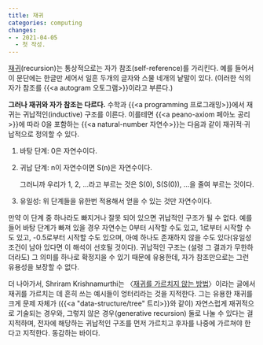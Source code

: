 ```yaml
---
title: 재귀
categories: computing
changes:
- - 2021-04-05
  - 첫 작성.
---
```


[재귀](https://en.wikipedia.org/wiki/Recursion)(recursion)는 통상적으로는 자가 참조(self-reference)를 가리킨다.
예를 들어서 이 문단에는 한글만 세어서 일흔 두개의 글자와 스물 네개의 낱말이 있다.
(이러한 식의 자가 참조를 {{<a autogram 오토그램>}}이라고 부른다.)

**그러나 재귀와 자가 참조는 다르다.**
수학과 {{<a programming 프로그래밍>}}에서 재귀는 귀납적인(inductive) 구조를 이른다.
이를테면 {{<a peano-axiom 페아노 공리>}}에 따라 0을 포함하는 {{<a natural-number 자연수>}}는 다음과 같이 재귀적·귀납적으로 정의할 수 있다.

1. 바탕 단계: 0은 자연수이다.

2. 귀납 단계: n이 자연수이면 S(n)은 자연수이다.

   그러니까 우리가 1, 2, …라고 부르는 것은 S(0), S(S(0)), …을 줄여 부르는 것이다.

3. 유일성: 위 단계들을 유한번 적용해서 얻을 수 있는 것만 자연수이다.
   <!-- 달리 말하면 자연수는 [...]의 최소 부동점least fixed point이다. (... 부분을 설명하기 귀찮아서 여기서 설명하지 않음) -->

만약 이 단계 중 하나라도 빠지거나 잘못 되어 있으면 귀납적인 구조가 될 수 없다.
예를 들어 바탕 단계가 빠져 있을 경우 자연수는 0부터 시작할 수도 있고, 1로부터 시작할 수도 있고, -0.5로부터 시작할 수도 있으며, 아예 하나도 존재하지 않을 수도 있다(유일성 조건이 남아 있다면 이 해석이 선호될 것이다).
귀납적인 구조는 (설령 그 결과가 무한하더라도) 그 의미를 하나로 확정지을 수 있기 때문에 유용한데,
자가 참조만으로는 그런 유용성을 보장할 수 없다.

더 나아가서, Shriram Krishnamurthi는 〈[재귀를 가르치지 않는 방법](https://parentheticallyspeaking.org/articles/how-not-to-teach-recursion/)〉이라는 글에서 재귀를 가르치는 데 흔히 쓰는 예시들이 엉터리라는 것을 지적한다.
그는 유용한 재귀를 크게 문제 자체가 ({{<a "data-structure/tree" 트리>}}와 같이) 자연스럽게 재귀적으로 기술되는 경우와,
그렇지 않은 경우(generative recursion) 둘로 나눌 수 있다는 걸 지적하며,
전자에 해당하는 귀납적인 구조를 먼저 가르치고 후자를 나중에 가르쳐야 한다고 지적한다.
동감하는 바이다.

